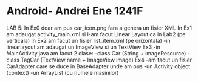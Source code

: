 # Android- Andrei Ene 1241F

LAB 5:
In Ex0 doar am pus car_icon.png fara a genera un fisier XML
In Ex1 am adaugat activity_main.xml si l-am facut Linear Layout ca in Lab2 (pe verticala)
In Ex2 am facut un fisier list_item.xml (pe orizontala)
 -in linearlayout am adaugat un ImageView si un TextView
 Ex3
  -in MainActivity.java am facut 2 clase:
    -class Car (String + imageResource)
    -class TagCar (TextView name + ImageView image)
 Ex4
  -am facut un fisier CarAdapter care se duce in BaseAdapter unde am pus
       -un Activity object (context)
       -un ArrayList (cu numele masinilor)
